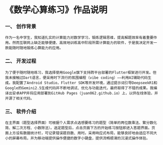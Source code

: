 # 《数学心算练习》作品说明
### 一、	创作背景
	作为一名中学生，我知道扎实的计算能力对数学学习，锻炼逻辑思维，提高解题效率有着重要作用。然而互联网上缺乏能够便捷、高效地训练高中阶段所需计算能力的软件，于是我决定开发一款能随时随地锻炼心算能力的应用。
 
### 二、	开发过程
	为了便于随时随地练习，我选择使用Google旗下支持跨平台部署的Flutter框架进行开发。但我未接触过Dart语言，便采用时下流行的氛围编程（vibe coding）——利用AI辅助代码生成。我配置了Android Studio，Flutter SDK等开发环境，通过提示词引导DeepseekR1和Google的Gemini2.5生成代码并不断地调试、优化与功能迭代，最终取得了不错的成果。我编译出安卓APP并将应用部署到GitHub Pages（juan062.github.io）上，以供在线体验，并开源了相关代码。
 
### 三、	软件介绍
	在主界面（题型选择界面）可根据个人需求点选想要练习的题型（简单的两位数乘法、繁分数化简、解二次方程、小数除法）。选定题型后，点击页面下方的开始练习按钮即进入答题界面。页面上方设有数据统计栏，可记录错误题目数、用时。采用响应式布局，能够良好地自适应不同大小的屏幕布局，并为移动端提供操作便捷的数字小键盘，提供流畅顺滑的沉浸式操作体验。
